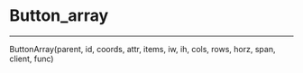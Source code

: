 Button_array
===
---
ButtonArray(parent, id, coords, attr, items, iw, ih, cols, rows, horz, span, client, func) 
